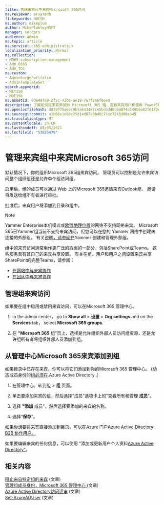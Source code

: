 ```yaml
---
title: 管理来宾组中来宾Microsoft 365访问
ms.reviewer: arvaradh
f1.keywords: NOCSH
ms.author: mikeplum
author: MikePlumleyMSFT
manager: serdars
audience: Admin
ms.topic: article
ms.service: o365-administration
localization_priority: Normal
ms.collection:
- M365-subscription-management
- Adm_O365
- Adm_TOC
ms.custom:
- AdminSurgePortfolio
- AdminTemplateSet
search.appverid:
- MET150
- MOE150
ms.assetid: 9de497a9-2f5c-43d6-ae18-767f2e6fe6e0
description: 了解如何将来宾添加到 Microsoft 365 组、查看来宾用户和使用 PowerShell 控制来宾访问。
ms.openlocfilehash: dd29775aebc9b5a6434e7ce5bdbd46b6a874d548b6a82f61f2e525f51b638c27
ms.sourcegitcommit: a1b66e1e80c25d14d67a9b46c79ec7245d88e045
ms.translationtype: MT
ms.contentlocale: zh-CN
ms.lasthandoff: 08/05/2021
ms.locfileid: "53826479"
---
```

# <a name="manage-guest-access-in-microsoft-365-groups"></a>管理来宾组中来宾Microsoft 365访问

默认情况下，你的组织Microsoft 365组来宾访问。 管理员可以控制是允许来宾访问整个组织组还是允许单个组访问组。

启用后，组的成员可以通过 Web 上的Microsoft 365邀请来宾Outlook组。 邀请将发送给组所有者进行审批。

批准后，来宾用户将添加到目录和组中。

> [!Note]
> Yammer Enterprise本机模式或[欧盟地理位置](/yammer/manage-security-and-compliance/manage-data-compliance)的网络不支持网络来宾。
> Microsoft 365已Yammer组当前不支持来宾访问，但您可以在您的 Yammer 网络中创建未连接的外部组。 有关[说明，请参阅在](/yammer/work-with-external-users/create-and-manage-external-groups)Yammer 创建和管理外部组。

组中的来宾访问通常用作更广泛的方案的一部分，包括SharePoint或Teams。 这些服务具有其自己的来宾共享设置。 有关在组、用户和用户之间设置来宾共享SharePoint的完整Teams，请参阅：

- [在网站中与来宾协作](../../solutions/collaborate-in-site.md)
- [在团队中与来宾协作](../../solutions/collaborate-as-team.md)

## <a name="manage-groups-guest-access"></a>管理组来宾访问

如果要在组中启用或禁用来宾访问，可以在Microsoft 365 管理中心。

1. In the admin center， go to **Show all** \> **设置** \> **Org settings** and on the **Services** tab， select **Microsoft 365 groups**.
  
2. 在 **"Microsoft 365** 组"页上，选择是允许组织外部人员访问组资源，还是允许组所有者将组织外部人员添加到组。

## <a name="add-guests-to-a-microsoft-365-group-from-the-admin-center"></a>从管理中心Microsoft 365来宾添加到组

如果目录中已存在来宾，你可以将它们添加到你的Microsoft 365 管理中心。  (动态成员身份的[组必须在](/azure/active-directory/enterprise-users/groups-create-rule).Azure Active Directory .) 
  
1. 在管理中心，转到组  >  **组** 页面。
  
2. 单击要添加来宾的组，然后选择"成员"选项卡上的"查看所有和管理 **成员**"。 
  
4. 选择 **"添加** 成员"，然后选择要添加的来宾的名称。
    
5. 选择“**保存**”。

如果你想要将来宾直接添加到目录，可以在[Azure 门户Azure Active Directory B2B 协作用户。](/azure/active-directory/b2b/add-users-administrator)

如果要编辑来宾的任何信息，可以使用 "添加或更新用户个人资料[Azure Active Directory"](/azure/active-directory/fundamentals/active-directory-users-profile-azure-portal)。

## <a name="related-content"></a>相关内容

[阻止来自特定组的来宾](../../solutions/per-group-guest-access.md) (文章) \
[管理组成员身份，Microsoft 365 管理中心 (](add-or-remove-members-from-groups.md)文章) \
[Azure Active Directory访问评审](/azure/active-directory/active-directory-azure-ad-controls-perform-access-review) (文章) \
[Set-AzureADUser](/powershell/module/azuread/set-azureaduser) (文章) 